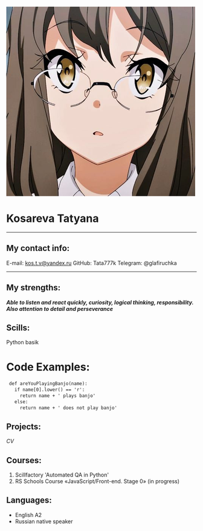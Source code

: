 ![Avatar](https://github.com/Tata777k/rsschool-cv/blob/gh-pages/avvvva.jpg?raw=true"Hi!") 

# Kosareva Tatyana
***
## My contact info:

E-mail: kos.t.v@yandex.ru
GitHub: Tata777k
Telegram: @glafiruchka
***
## My strengths:

***Able to listen and react quickly, curiosity, logical thinking, responsibility. Also attention to detail and perseverance***

## Scills:

Python basik

# Code Examples:

```
 def areYouPlayingBanjo(name):
   if name[0].lower() == 'r': 
     return name + ' plays banjo'
   else:
     return name + ' does not play banjo'
```    
## Projects:
_CV_

## Courses:

1. Scillfactory 'Automated QA in Python'
2. RS Schools Course «JavaScript/Front-end. Stage 0» (in progress)

## Languages:

* English A2
* Russian native speaker
